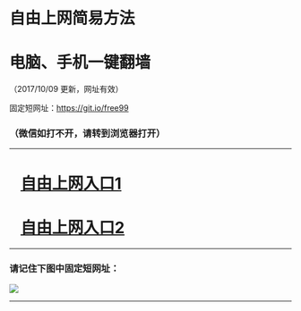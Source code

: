 ﻿# 自由上网简易方法

# 电脑、手机一键翻墙

（2017/10/09 更新，网址有效）

固定短网址：https://git.io/free99

### （微信如打不开，请转到浏览器打开）


***





# &nbsp;&nbsp; <a href="http://ft225095840.fwq-tz-1001.info/fwqtz01.html?t=100900124927 " target="_blank">自由上网入口1</a>
# &nbsp;&nbsp; <a href="http://ft1819728767.fwq-tz-1002.info/fwqtz02.html?t=10090018913 " target="_blank">自由上网入口2</a>
***

### 请记住下图中固定短网址：

<img src="https://s3-us-west-2.amazonaws.com/fwq-1001/yjfq-20170905okok.png" /> 


***

